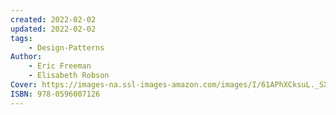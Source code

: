 ```yaml
---
created: 2022-02-02
updated: 2022-02-02
tags:
    - Design-Patterns
Author:
    - Eric Freeman
    - Elisabeth Robson
Cover: https://images-na.ssl-images-amazon.com/images/I/61APhXCksuL._SX430_BO1,204,203,200_.jpg
ISBN: 978-0596007126
---
```

